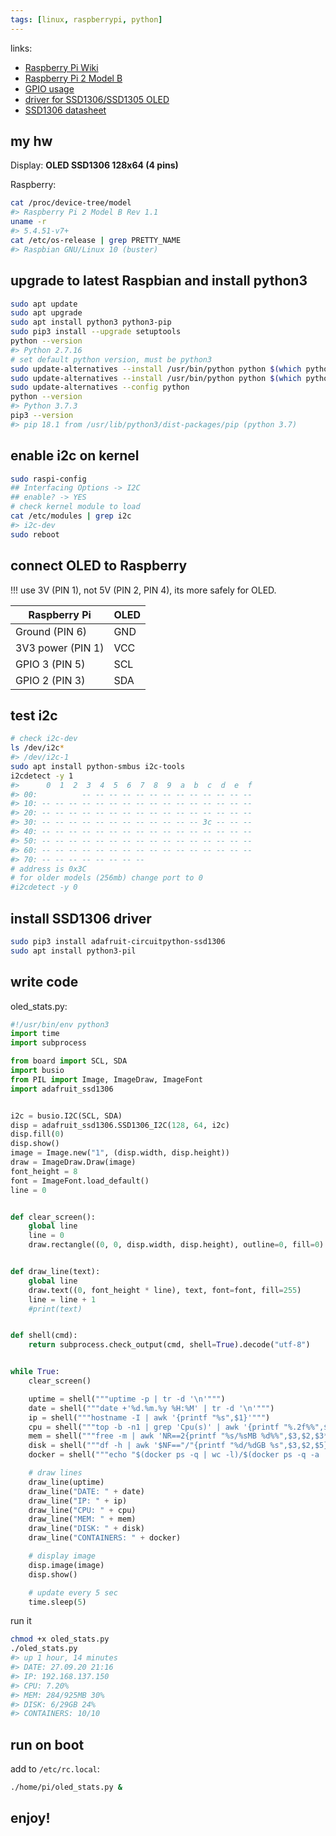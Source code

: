 ```yaml
---
tags: [linux, raspberrypi, python]
---
```


links:

 * [Raspberry Pi Wiki](https://en.wikipedia.org/wiki/Raspberry_Pi)
 * [Raspberry Pi 2 Model B](https://www.raspberrypi.org/products/raspberry-pi-2-model-b/)
 * [GPIO usage](https://www.raspberrypi.org/documentation/usage/gpio/)
 * [driver for SSD1306/SSD1305 OLED](https://github.com/adafruit/Adafruit_CircuitPython_SSD1306)
 * [SSD1306 datasheet](https://cdn-shop.adafruit.com/datasheets/SSD1306.pdf)

## my hw

Display: **OLED SSD1306 128x64 (4 pins)**

Raspberry:

```bash
cat /proc/device-tree/model
#> Raspberry Pi 2 Model B Rev 1.1
uname -r
#> 5.4.51-v7+
cat /etc/os-release | grep PRETTY_NAME
#> Raspbian GNU/Linux 10 (buster)
```

## upgrade to latest Raspbian and install python3

```bash
sudo apt update
sudo apt upgrade
sudo apt install python3 python3-pip
sudo pip3 install --upgrade setuptools
python --version
#> Python 2.7.16
# set default python version, must be python3
sudo update-alternatives --install /usr/bin/python python $(which python2) 1
sudo update-alternatives --install /usr/bin/python python $(which python3) 2
sudo update-alternatives --config python
python --version
#> Python 3.7.3
pip3 --version
#> pip 18.1 from /usr/lib/python3/dist-packages/pip (python 3.7)
```

## enable i2c on kernel

```bash
sudo raspi-config
## Interfacing Options -> I2C
## enable? -> YES
# check kernel module to load
cat /etc/modules | grep i2c
#> i2c-dev
sudo reboot
```

## connect OLED to Raspberry

!!! use 3V (PIN 1), not 5V (PIN 2, PIN 4), its more safely for OLED.

| Raspberry Pi      | OLED |
|-------------------|------|
| Ground (PIN 6)    | GND  |
| 3V3 power (PIN 1) | VCC  |
| GPIO 3 (PIN 5)    | SCL  |
| GPIO 2 (PIN 3)    | SDA  |

## test i2c

```bash
# check i2c-dev
ls /dev/i2c*
#> /dev/i2c-1
sudo apt install python-smbus i2c-tools
i2cdetect -y 1
#>      0  1  2  3  4  5  6  7  8  9  a  b  c  d  e  f
#> 00:          -- -- -- -- -- -- -- -- -- -- -- -- --
#> 10: -- -- -- -- -- -- -- -- -- -- -- -- -- -- -- --
#> 20: -- -- -- -- -- -- -- -- -- -- -- -- -- -- -- --
#> 30: -- -- -- -- -- -- -- -- -- -- -- -- 3c -- -- --
#> 40: -- -- -- -- -- -- -- -- -- -- -- -- -- -- -- --
#> 50: -- -- -- -- -- -- -- -- -- -- -- -- -- -- -- --
#> 60: -- -- -- -- -- -- -- -- -- -- -- -- -- -- -- --
#> 70: -- -- -- -- -- -- -- --
# address is 0x3C
# for older models (256mb) change port to 0
#i2cdetect -y 0
```

## install SSD1306 driver

```bash
sudo pip3 install adafruit-circuitpython-ssd1306
sudo apt install python3-pil
```

## write code

oled_stats.py:

```python
#!/usr/bin/env python3
import time
import subprocess

from board import SCL, SDA
import busio
from PIL import Image, ImageDraw, ImageFont
import adafruit_ssd1306


i2c = busio.I2C(SCL, SDA)
disp = adafruit_ssd1306.SSD1306_I2C(128, 64, i2c)
disp.fill(0)
disp.show()
image = Image.new("1", (disp.width, disp.height))
draw = ImageDraw.Draw(image)
font_height = 8
font = ImageFont.load_default()
line = 0


def clear_screen():
    global line
    line = 0
    draw.rectangle((0, 0, disp.width, disp.height), outline=0, fill=0)


def draw_line(text):
    global line
    draw.text((0, font_height * line), text, font=font, fill=255)
    line = line + 1
    #print(text)


def shell(cmd):
    return subprocess.check_output(cmd, shell=True).decode("utf-8")


while True:
    clear_screen()

    uptime = shell("""uptime -p | tr -d '\n'""")
    date = shell("""date +'%d.%m.%y %H:%M' | tr -d '\n'""")
    ip = shell("""hostname -I | awk '{printf "%s",$1}'""")
    cpu = shell("""top -b -n1 | grep 'Cpu(s)' | awk '{printf "%.2f%%",$2+$4}'""")
    mem = shell("""free -m | awk 'NR==2{printf "%s/%sMB %d%%",$3,$2,$3*100/$2 }'""")
    disk = shell("""df -h | awk '$NF=="/"{printf "%d/%dGB %s",$3,$2,$5}'""")
    docker = shell("""echo "$(docker ps -q | wc -l)/$(docker ps -q -a | wc -l)" | tr -d '\n'""")

    # draw lines
    draw_line(uptime)
    draw_line("DATE: " + date)
    draw_line("IP: " + ip)
    draw_line("CPU: " + cpu)
    draw_line("MEM: " + mem)
    draw_line("DISK: " + disk)
    draw_line("CONTAINERS: " + docker)

    # display image
    disp.image(image)
    disp.show()

    # update every 5 sec
    time.sleep(5)
```

run it

```bash
chmod +x oled_stats.py
./oled_stats.py
#> up 1 hour, 14 minutes
#> DATE: 27.09.20 21:16
#> IP: 192.168.137.150
#> CPU: 7.20%
#> MEM: 284/925MB 30%
#> DISK: 6/29GB 24%
#> CONTAINERS: 10/10
```

## run on boot

add to `/etc/rc.local`:

```bash
./home/pi/oled_stats.py &
```

## enjoy!
